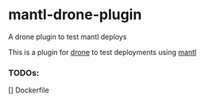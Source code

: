 # mantl-drone-plugin
A drone plugin to test mantl deploys

This is a plugin for [drone](drone.io) to test deployments using [mantl](mantl.io)

### TODOs:
[] Dockerfile
